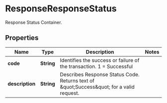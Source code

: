 

# ResponseResponseStatus

Response Status Container.

## Properties

| Name | Type | Description | Notes |
|------------ | ------------- | ------------- | -------------|
|**code** | **String** | Identifies the success or failure of the transaction.   1 &#x3D; Successful |  |
|**description** | **String** | Describes Response Status Code.  Returns text of \&quot;Success\&quot; for a valid request. |  |



